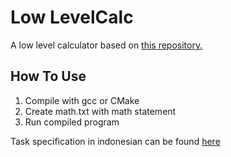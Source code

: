 # Low LevelCalc

A low level calculator based on [this repository.](https://github.com/nieltg/naive-calculator)

## How To Use
1. Compile with gcc or CMake
2. Create math.txt with math statement
3. Run compiled program

Task specification in indonesian can be found [here](https://github.com/xio84/LowLevelCalc/blob/master/doc/Low-level%20Calculator.pdf)
